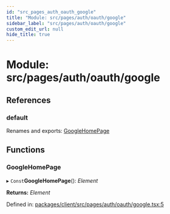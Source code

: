 ```yaml
---
id: "src_pages_auth_oauth_google"
title: "Module: src/pages/auth/oauth/google"
sidebar_label: "src/pages/auth/oauth/google"
custom_edit_url: null
hide_title: true
---
```


# Module: src/pages/auth/oauth/google

## References

### default

Renames and exports: [GoogleHomePage](src_pages_auth_oauth_google.md#googlehomepage)

## Functions

### GoogleHomePage

▸ `Const`**GoogleHomePage**(): *Element*

**Returns:** *Element*

Defined in: [packages/client/src/pages/auth/oauth/google.tsx:5](https://github.com/xr3ngine/xr3ngine/blob/7e8e151f1/packages/client/src/pages/auth/oauth/google.tsx#L5)
